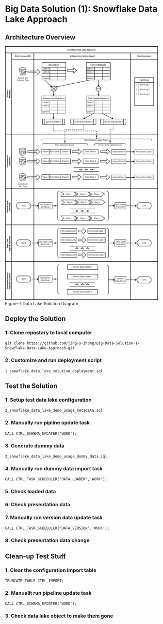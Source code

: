 # Big Data Solution (1): Snowflake Data Lake Approach


## Architecture Overview

![Data Lake Solution Overview](solution_overview.jpg?raw=true "Data Lake Solution Overview")
Figure-1 Data Lake Solution Diagram

## Deploy the Solution

### 1. Clone repostary to local computer
```
git clone https://github.com/jing-s-zhong/Big-Data-Solution-1-Snowflake-Data-Lake-Approach.git
```

### 2. Customize and run deployment script
```
1_snowflake_data_lake_solution_deployment.sql
```

## Test the Solution

### 1. Setup test data lake configuration
```
2_snowflake_data_lake_demo_usage_metadata.sql
```

### 2. Manually run pipline update task
```
CALL CTRL_SCHEMA_UPDATER('WORK');
```

### 3. Generate dummy data
```
3_snowflake_data_lake_demo_usage_dummy_data.sql
```

### 4. Manually run dummy data import task
```
CALL CTRL_TASK_SCHEDULER('DATA_LOADER','WORK');
```

### 5. Check loaded data

### 6. Check presentation data

### 7. Manually run version data update task
```
CALL CTRL_TASK_SCHEDULER('DATA_VERSION','WORK');
```

### 8. Check presentation data change


## Clean-up Test Stuff

### 1. Clear the configuration import table
```
TRUNCATE TABLE CTRL_IMPORT;
```

### 2. Manuallt run pipeline update task
```
CALL CTRL_SCHEMA_UPDATER('WORK');
```

### 3. Check data lake object to make them gone
